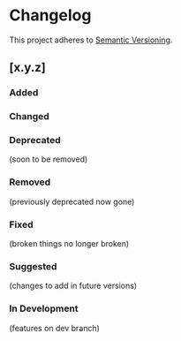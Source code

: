 # Changelog

This project adheres to [Semantic Versioning](https://semver.org).

## [x.y.z]

### Added

### Changed

### Deprecated
(soon to be removed)
### Removed
(previously deprecated now gone)
### Fixed
(broken things no longer broken)
### Suggested
(changes to add in future versions)
### In Development
(features on dev branch)